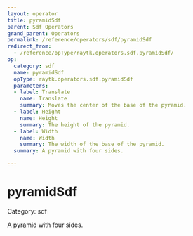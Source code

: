 ```yaml
---
layout: operator
title: pyramidSdf
parent: Sdf Operators
grand_parent: Operators
permalink: /reference/operators/sdf/pyramidSdf
redirect_from:
  - /reference/opType/raytk.operators.sdf.pyramidSdf/
op:
  category: sdf
  name: pyramidSdf
  opType: raytk.operators.sdf.pyramidSdf
  parameters:
  - label: Translate
    name: Translate
    summary: Moves the center of the base of the pyramid.
  - label: Height
    name: Height
    summary: The height of the pyramid.
  - label: Width
    name: Width
    summary: The width of the base of the pyramid.
  summary: A pyramid with four sides.

---
```


# pyramidSdf

Category: sdf



A pyramid with four sides.